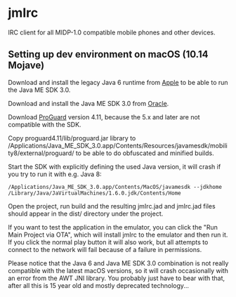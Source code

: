 jmIrc
=====

IRC client for all MIDP-1.0 compatible mobile phones and other devices.

Setting up dev environment on macOS (10.14 Mojave)
--------------------------------------------------

Download and install the legacy Java 6 runtime from
[Apple](https://support.apple.com/kb/DL1572) to be able to run the Java ME SDK
3.0.

Download and install the Java ME SDK 3.0 from
[Oracle](https://www.oracle.com/technetwork/java/embedded/javame/javame-sdk/downloads/java-me-sdk-3-0-1849684.html).

Download [ProGuard](https://sourceforge.net/projects/proguard/) version 4.11,
because the 5.x and later are not compatible with the SDK.

Copy proguard4.11/lib/proguard.jar library to
/Applications/Java_ME_SDK_3.0.app/Contents/Resources/javamesdk/mobility8/external/proguard/
to be able to do obfuscated and minified builds.

Start the SDK with explicitly defining the used Java version, it will crash if
you try to run it with e.g. Java 8:

```
/Applications/Java_ME_SDK_3.0.app/Contents/MacOS/javamesdk --jdkhome /Library/Java/JaVirtualMachines/1.6.0.jdk/Contents/Home
```

Open the project, run build and the resulting jmIrc.jad and jmIrc.jad files
should appear in the dist/ directory under the project.

If you want to test the application in the emulator, you can click the "Run Main
Project via OTA", which will install jmIrc to the emulator and then run it. If
you click the normal play button it will also work, but all attempts to connect
to the network will fail because of a failure in permissions.

Please notice that the Java 6 and Java ME SDK 3.0 combination is not really
compatible with the latest macOS versions, so it will crash occasionally with an
error from the AWT JNI library. You probably just have to bear with that, after
all this is 15 year old and mostly deprecated technology...

